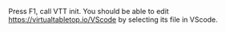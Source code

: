 Press F1, call VTT init. You should be able to edit https://virtualtabletop.io/VScode by selecting its file in VScode.
